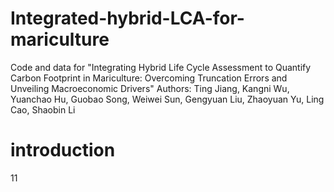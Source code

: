 # Integrated-hybrid-LCA-for-mariculture
Code and data for "Integrating Hybrid Life Cycle Assessment to Quantify Carbon Footprint in Mariculture: Overcoming Truncation Errors and Unveiling Macroeconomic Drivers"
Authors: Ting Jiang, Kangni Wu, Yuanchao Hu, Guobao Song, Weiwei Sun, Gengyuan Liu, Zhaoyuan Yu, Ling Cao, Shaobin Li
# introduction
11
